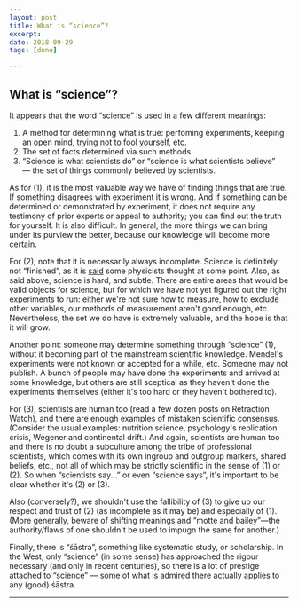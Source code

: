 ```yaml
---
layout: post
title: What is “science”?
excerpt: 
date: 2018-09-29
tags: [done]

---
```


## What is “science”?

It appears that the word “science” is used in a few different meanings:

1. A method for determining what is true: perfoming experiments, keeping an open mind, trying not to fool yourself, etc.
2. The set of facts determined via such methods.
3. “Science is what scientists do” or “science is what scientists believe” — the set of things commonly believed by scientists.

As for (1), it is the most valuable way we have of finding things that are true. If something disagrees with experiment it is wrong. And if something can be determined or demonstrated by experiment, it does not require any testimony of prior experts or appeal to authority; you can find out the truth for yourself. It is also difficult. In general, the more things we can bring under its purview the better, because our knowledge will become more certain.

For (2), note that it is necessarily always incomplete. Science is definitely not “finished”, as it is [said](https://hsm.stackexchange.com/questions/199/did-physicists-around-1900-really-believe-they-were-close-to-figuring-it-all-ou) some physicists thought at some point. Also, as said above, science is hard, and subtle. There are entire areas that would be valid objects for science, but for which we have not yet figured out the right experiments to run: either we're not sure how to measure, how to exclude other variables, our methods of measurement aren't good enough, etc. Nevertheless, the set we do have is extremely valuable, and the hope is that it will grow.

Another point: someone may determine something through “science” (1), without it becoming part of the mainstream scientific knowledge. Mendel's experiments were not known or accepted for a while, etc. Someone may not publish. A bunch of people may have done the experiments and arrived at some knowledge, but others are still sceptical as they haven't done the experiments themselves (either it's too hard or they haven't bothered to).

For (3), scientists are human too (read a few dozen posts on Retraction Watch), and there are enough examples of mistaken scientific consensus. (Consider the usual examples: nutrition science, psychology's replication crisis, Wegener and continental drift.) And again, scientists are human too and there is no doubt a subculture among the tribe of professional scientists, which comes with its own ingroup and outgroup markers, shared beliefs, etc., not all of which may be strictly scientific in the sense of (1) or (2). So when “scientists say...” or even “science says”, it's important to be clear whether it's (2) or (3).

Also (conversely?), we shouldn't use the fallibility of (3) to give up our respect and trust of (2) (as incomplete as it may be) and especially of (1). (More generally, beware of shifting meanings and “motte and bailey”—the authority/flaws of one shouldn't be used to impugn the same for another.)

Finally, there is “śāstra”, something like systematic study, or scholarship. In the West, only “science” (in some sense) has approached the rigour necessary (and only in recent centuries), so there is a lot of prestige attached to “science” — some of what is admired there actually applies to any (good) śāstra.

----
